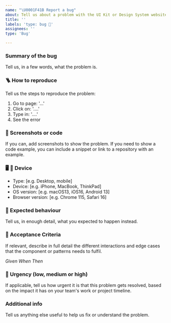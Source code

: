 ```yaml
---
name: "\U0001F41B Report a bug"
about: Tell us about a problem with the UI Kit or Design System website.
title: ''
labels: 'type: bug 🐛'
assignees: ''
type: 'Bug'

---
```


### Summary of the bug
Tell us, in a few words, what the problem is.

### 🪜 How to reproduce
Tell us the steps to reproduce the problem:
1. Go to page: '...'
2. Click on: '....'
3. Type in: '....'
4. See the error

### 📸 Screenshots or code
If you can, add screenshots to show the problem. If you need to show a code example, you can include a snippet or link to a repository with an example.

### 🖥 📱 Device
- Type: [e.g. Desktop, mobile]
- Device: [e.g. iPhone, MacBook, ThinkPad]
- OS version: [e.g. macOS13, iOS16, Android 13]
- Browser version: [e.g. Chrome 115, Safari 16]

### 🧐 Expected behaviour
Tell us, in enough detail, what you expected to happen instead.

### 📝 Acceptance Criteria
If relevant, describe in full detail the different interactions and edge cases that the component or patterns needs to fulfil.

*Given*
*When*
*Then*

### 🚨 Urgency (low, medium or high)
If applicable, tell us how urgent it is that this problem gets resolved, based on the impact it has on your team's work or project timeline.

<!--
- Low = Does not have significant impact and can be addressed at a convenient time without causing delays.
- Medium = Has moderate impact and should be addressed soon to avoid potential delays or complications.
- High = A critical issue which has significant impact and needs immediate attention to prevent major delays or blockers.
-->

### Additional info
Tell us anything else useful to help us fix or understand the problem.
